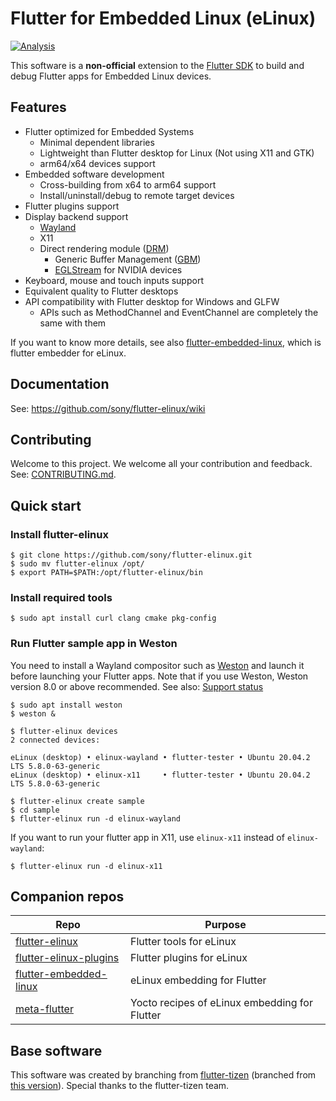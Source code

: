 # Flutter for Embedded Linux (eLinux)
[![Analysis](https://github.com/sony/flutter-elinux/actions/workflows/analysis.yml/badge.svg)](https://github.com/sony/flutter-elinux/actions/workflows/analysis.yml)

This software is a **non-official** extension to the [Flutter SDK](https://github.com/flutter/flutter) to build and debug Flutter apps for Embedded Linux devices.

## Features
- Flutter optimized for Embedded Systems
  - Minimal dependent libraries
  - Lightweight than Flutter desktop for Linux (Not using X11 and GTK)
  - arm64/x64 devices support
- Embedded software development
  - Cross-building from x64 to arm64 support
  - Install/uninstall/debug to remote target devices
- Flutter plugins support
- Display backend support
  - [Wayland](https://wayland.freedesktop.org/)
  - X11
  - Direct rendering module ([DRM](https://en.wikipedia.org/wiki/Direct_Rendering_Manager))
    - Generic Buffer Management ([GBM](https://en.wikipedia.org/wiki/Mesa_(computer_graphics)))
    - [EGLStream](https://docs.nvidia.com/drive/drive_os_5.1.6.1L/nvvib_docs/index.html#page/DRIVE_OS_Linux_SDK_Development_Guide/Graphics/graphics_eglstream_user_guide.html) for NVIDIA devices
- Keyboard, mouse and touch inputs support
- Equivalent quality to Flutter desktops
- API compatibility with Flutter desktop for Windows and GLFW
  - APIs such as MethodChannel and EventChannel are completely the same with them

If you want to know more details, see also [flutter-embedded-linux](https://github.com/sony/flutter-embedded-linux), which is flutter embedder for eLinux.

## Documentation
See: https://github.com/sony/flutter-elinux/wiki

## Contributing
Welcome to this project. We welcome all your contribution and feedback. See: [CONTRIBUTING.md](CONTRIBUTING.md).

## Quick start
### Install flutter-elinux
```Shell
$ git clone https://github.com/sony/flutter-elinux.git
$ sudo mv flutter-elinux /opt/
$ export PATH=$PATH:/opt/flutter-elinux/bin
```

### Install required tools
```Shell
$ sudo apt install curl clang cmake pkg-config
```

### Run Flutter sample app in Weston
You need to install a Wayland compositor such as [Weston](https://gitlab.freedesktop.org/wayland/weston/-/tree/master) and launch it before launching your Flutter apps. Note that if you use Weston, Weston version 8.0 or above recommended. See also: [Support status](https://github.com/sony/flutter-elinux/wiki/Support-status)

```Shell
$ sudo apt install weston
$ weston &
```

```Shell
$ flutter-elinux devices
2 connected devices:

eLinux (desktop) • elinux-wayland • flutter-tester • Ubuntu 20.04.2 LTS 5.8.0-63-generic
eLinux (desktop) • elinux-x11     • flutter-tester • Ubuntu 20.04.2 LTS 5.8.0-63-generic
```

```Shell
$ flutter-elinux create sample
$ cd sample
$ flutter-elinux run -d elinux-wayland
```

If you want to run your flutter app in X11, use `elinux-x11` instead of `elinux-wayland`:
```Shell
$ flutter-elinux run -d elinux-x11
```

## Companion repos
| Repo | Purpose |
| ------------- | ------------- |
| [flutter-elinux](https://github.com/sony/flutter-elinux) | Flutter tools for eLinux |
| [flutter-elinux-plugins](https://github.com/sony/flutter-elinux-plugins) | Flutter plugins for eLinux |
| [flutter-embedded-linux](https://github.com/sony/flutter-embedded-linux) | eLinux embedding for Flutter |
| [meta-flutter](https://github.com/sony/meta-flutter) | Yocto recipes of eLinux embedding for Flutter |

## Base software
This software was created by branching from [flutter-tizen](https://github.com/flutter-tizen/flutter-tizen) (branched from [this version](https://github.com/flutter-tizen/flutter-tizen/commit/ed128233c0bce33c77dd0df69afa59f0888d2d00)). Special thanks to the flutter-tizen team.
